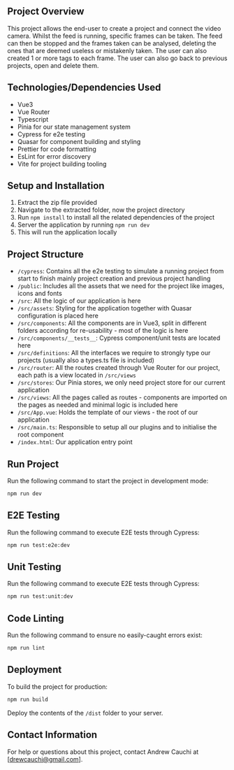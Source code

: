 ## Project Overview

This project allows the end-user to create a project and connect the video camera. Whilst the feed is running, specific frames can be taken. The feed can then be stopped and the frames taken can be analysed, deleting the ones that are deemed useless or mistakenly taken. The user can also created 1 or more tags to each frame. The user can also go back to previous projects, open and delete them.

## Technologies/Dependencies Used

- Vue3
- Vue Router
- Typescript
- Pinia for our state management system
- Cypress for e2e testing
- Quasar for component building and styling
- Prettier for code formatting
- EsLint for error discovery
- Vite for project building tooling

## Setup and Installation

1. Extract the zip file provided
2. Navigate to the extracted folder, now the project directory
3. Run `npm install` to install all the related dependencies of the project
4. Server the application by running `npm run dev`
5. This will run the application locally

## Project Structure

- `/cypress`: Contains all the e2e testing to simulate a running project from start to finish mainly project creation and previous project handling
- `/public`: Includes all the assets that we need for the project like images, icons and fonts
- `/src`: All the logic of our application is here
- `/src/assets`: Styling for the application together with Quasar configuration is placed here
- `/src/components`: All the components are in Vue3, split in different folders according for re-usability - most of the logic is here
- `/src/components/__tests__`: Cypress component/unit tests are located here
- `/src/definitions`: All the interfaces we require to strongly type our projects (usually also a types.ts file is included)
- `/src/router`: All the routes created through Vue Router for our project, each path is a view located in `/src/views`
- `/src/stores`: Our Pinia stores, we only need project store for our current application
- `/src/views`: All the pages called as routes - components are imported on the pages as needed and minimal logic is included here
- `/src/App.vue`: Holds the template of our views - the root of our application
- `/src/main.ts`: Responsible to setup all our plugins and to initialise the root component
- `/index.html`: Our application entry point

## Run Project

Run the following command to start the project in development mode:

```sh
npm run dev
```

## E2E Testing

Run the following command to execute E2E tests through Cypress:

```sh
npm run test:e2e:dev
```

## Unit Testing

Run the following command to execute E2E tests through Cypress:

```sh
npm run test:unit:dev
```

## Code Linting

Run the following command to ensure no easily-caught errors exist:

```sh
npm run lint
```

## Deployment

To build the project for production:

```sh
npm run build
```

Deploy the contents of the `/dist` folder to your server.

## Contact Information

For help or questions about this project, contact Andrew Cauchi at [drewcauchi@gmail.com].
